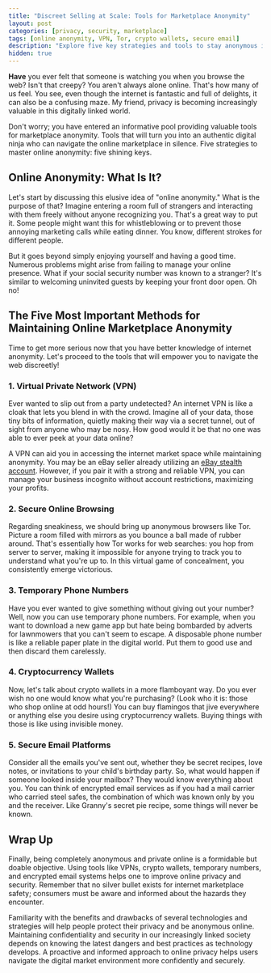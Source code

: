 ```yaml
---
title: "Discreet Selling at Scale: Tools for Marketplace Anonymity"
layout: post
categories: [privacy, security, marketplace]
tags: [online anonymity, VPN, Tor, crypto wallets, secure email]
description: "Explore five key strategies and tools to stay anonymous in online marketplaces while maximizing your privacy."
hidden: true
---
```


**Have** you ever felt that someone is watching you when you browse the web? Isn't that creepy? You aren't always alone online. That's how many of us feel. You see, even though the internet is fantastic and full of delights, it can also be a confusing maze. My friend, privacy is becoming increasingly valuable in this digitally linked world.

Don't worry; you have entered an informative pool providing valuable tools for marketplace anonymity. Tools that will turn you into an authentic digital ninja who can navigate the online marketplace in silence. Five strategies to master online anonymity: five shining keys.

## Online Anonymity: What Is It?

Let's start by discussing this elusive idea of "online anonymity." What is the purpose of that? Imagine entering a room full of strangers and interacting with them freely without anyone recognizing you. That's a great way to put it. Some people might want this for whistleblowing or to prevent those annoying marketing calls while eating dinner. You know, different strokes for different people.

But it goes beyond simply enjoying yourself and having a good time. Numerous problems might arise from failing to manage your online presence. What if your social security number was known to a stranger? It's similar to welcoming uninvited guests by keeping your front door open. Oh no!

## The Five Most Important Methods for Maintaining Online Marketplace Anonymity

Time to get more serious now that you have better knowledge of internet anonymity. Let's proceed to the tools that will empower you to navigate the web discreetly!

### 1. Virtual Private Network (VPN)

Ever wanted to slip out from a party undetected? An internet VPN is like a cloak that lets you blend in with the crowd. Imagine all of your data, those tiny bits of information, quietly making their way via a secret tunnel, out of sight from anyone who may be nosy. How good would it be that no one was able to ever peek at your data online?

A VPN can aid you in accessing the internet market space while maintaining anonymity. You may be an eBay seller already utilizing an [eBay stealth account](https://marsproxies.com/blog/ebay-stealth-account/). However, if you pair it with a strong and reliable VPN, you can manage your business incognito without account restrictions, maximizing your profits.

### 2. Secure Online Browsing

Regarding sneakiness, we should bring up anonymous browsers like Tor. Picture a room filled with mirrors as you bounce a ball made of rubber around. That's essentially how Tor works for web searches: you hop from server to server, making it impossible for anyone trying to track you to understand what you're up to. In this virtual game of concealment, you consistently emerge victorious.

### 3. Temporary Phone Numbers

Have you ever wanted to give something without giving out your number? Well, now you can use temporary phone numbers. For example, when you want to download a new game app but hate being bombarded by adverts for lawnmowers that you can't seem to escape. A disposable phone number is like a reliable paper plate in the digital world. Put them to good use and then discard them carelessly.

### 4. Cryptocurrency Wallets

Now, let's talk about crypto wallets in a more flamboyant way. Do you ever wish no one would know what you're purchasing? (Look who it is: those who shop online at odd hours!) You can buy flamingos that jive everywhere or anything else you desire using cryptocurrency wallets. Buying things with those is like using invisible money.

### 5. Secure Email Platforms

Consider all the emails you've sent out, whether they be secret recipes, love notes, or invitations to your child's birthday party. So, what would happen if someone looked inside your mailbox? They would know everything about you. You can think of encrypted email services as if you had a mail carrier who carried steel safes, the combination of which was known only by you and the receiver. Like Granny's secret pie recipe, some things will never be known.

## Wrap Up 

Finally, being completely anonymous and private online is a formidable but doable objective. Using tools like VPNs, crypto wallets, temporary numbers, and encrypted email systems helps one to improve online privacy and security. Remember that no silver bullet exists for internet marketplace safety; consumers must be aware and informed about the hazards they encounter.

Familiarity with the benefits and drawbacks of several technologies and strategies will help people protect their privacy and be anonymous online. Maintaining confidentiality and security in our increasingly linked society depends on knowing the latest dangers and best practices as technology develops. A proactive and informed approach to online privacy helps users navigate the digital market environment more confidently and securely.
